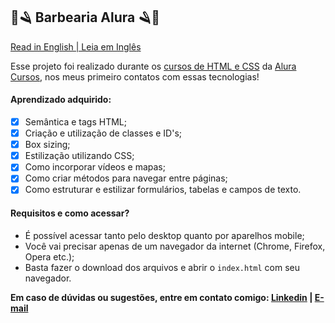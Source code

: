 ## 💈🪒 Barbearia Alura 🪒💈

[Read in English | Leia em Inglês](README.md)

Esse projeto foi realizado durante os [cursos de HTML e CSS](https://cursos.alura.com.br/formacao-html-e-css) da [Alura Cursos](https://www.alura.com.br/), nos meus primeiro contatos com essas tecnologias!

#### Aprendizado adquirido: 
- [x] Semântica e tags HTML; 
- [x] Criação e utilização de classes e ID's; 
- [x] Box sizing; 
- [x] Estilização utilizando CSS;
- [x] Como incorporar vídeos e mapas;
- [x] Como criar métodos para navegar entre páginas;
- [x] Como estruturar e estilizar formulários, tabelas e campos de texto.

#### Requisitos e como acessar?

- É possível acessar tanto pelo desktop quanto por aparelhos mobile;
- Você vai precisar apenas de um navegador da internet (Chrome, Firefox, Opera etc.);
- Basta fazer o download dos arquivos e abrir o `index.html` com seu navegador.

**Em caso de dúvidas ou sugestões, entre em contato comigo: [Linkedin](https://www.linkedin.com/in/lucas-r-freitas/) | [E-mail](mailto:pro.lucasrfreitas@gmail.com)**
